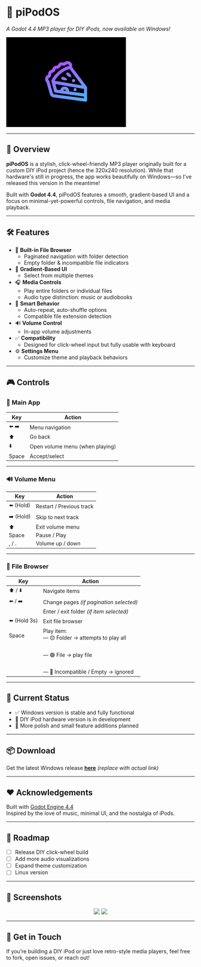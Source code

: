 # 🎵 piPodOS  
*A Godot 4.4 MP3 player for DIY iPods, now available on Windows!*

![screenshot](Splash.png) <!-- Optional: add a real screenshot here -->

---

## 🌈 Overview

**piPodOS** is a stylish, click-wheel-friendly MP3 player originally built for a custom DIY iPod project (hence the 320x240 resolution). While that hardware's still in progress, the app works beautifully on Windows—so I’ve released this version in the meantime!

Built with **Godot 4.4**, piPodOS features a smooth, gradient-based UI and a focus on minimal-yet-powerful controls, file navigation, and media playback.

---

## 🛠 Features

- 📁 **Built-in File Browser**
  - Paginated navigation with folder detection
  - Empty folder & incompatible file indicators
- 🎨 **Gradient-Based UI**
  - Select from multiple themes
- 🎧 **Media Controls**
  - Play entire folders or individual files
  - Audio type distinction: music or audiobooks
- 🧠 **Smart Behavior**
  - Auto-repeat, auto-shuffle options
  - Compatible file extension detection
- 🔊 **Volume Control**
  - In-app volume adjustments
- ✅ **Compatibility**
  - Designed for click-wheel input but fully usable with keyboard
- ⚙️ **Settings Menu**
  - Customize theme and playback behaviors

---

## 🎮 Controls

### 🎵 Main App
| Key      | Action                         |
|----------|--------------------------------|
| ⬅️ ➡️     | Menu navigation                |
| ⬆️        | Go back                        |
| ⬇️        | Open volume menu (when playing)|
| Space    | Accept/select                  |

---

### 🔊 Volume Menu
| Key       | Action                       |
|-----------|------------------------------|
| ⬅️ (Hold) | Restart / Previous track     |
| ➡️ (Hold) | Skip to next track           |
| ⬆️        | Exit volume menu             |
| Space     | Pause / Play                 |
| , / .     | Volume up / down             |

---

### 📁 File Browser
| Key        | Action                                                      |
|------------|-------------------------------------------------------------|
| ⬆️ / ⬇️   | Navigate items                                              |
| ⬅️ / ➡️   | Change pages *(if pagination selected)*                     |
|            | Enter / exit folder *(if item selected)*                    |
| ⬅️ (Hold 3s)| Exit file browser                                          |
| Space      | Play item:<br>— 🟡 Folder → attempts to play all            |
|            |           <br>— 🟢 File → play file                         |
|            |           <br>— 🔴 Incompatible / Empty → ignored           |

---

## 🧪 Current Status

- ✅ Windows version is stable and fully functional
- 🔧 DIY iPod hardware version is in development
- 🚧 More polish and small feature additions planned

---

## 📦 Download

Get the latest Windows release [**here**](https://github.com/yourusername/piPodOS/releases) *(replace with actual link)*

---

## ❤️ Acknowledgements

Built with [Godot Engine 4.4](https://godotengine.org)  
Inspired by the love of music, minimal UI, and the nostalgia of iPods.

---

## 🔮 Roadmap

- [ ] Release DIY click-wheel build
- [ ] Add more audio visualizations
- [ ] Expand theme customization
- [ ] Linux version

---

## 📸 Screenshots

<!-- Add actual screenshots if possible -->
<p align="center">
  <img src="assets/screenshot1.png" width="300"/>
  <img src="assets/screenshot2.png" width="300"/>
</p>

---

## 👋 Get in Touch

If you’re building a DIY iPod or just love retro-style media players, feel free to fork, open issues, or reach out!


